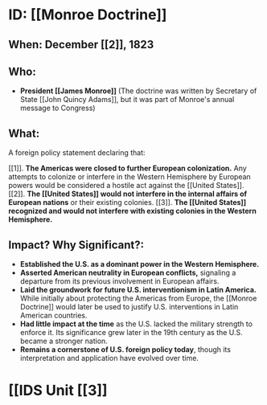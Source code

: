 # ID: [[Monroe Doctrine]] 
## When: December [[2]], 1823

## Who: 
- **President [[James Monroe]]** (The doctrine was written by Secretary of State [[John Quincy Adams]], but it was part of Monroe's annual message to Congress)

## What: 
A foreign policy statement declaring that:

[[1]]. **The Americas were closed to further European colonization.**  Any attempts to colonize or interfere in the Western Hemisphere by European powers would be considered a hostile act against the [[United States]].
[[2]]. **The [[United States]] would not interfere in the internal affairs of European nations** or their existing colonies. 
[[3]]. **The [[United States]] recognized and would not interfere with existing colonies in the Western Hemisphere.**

## Impact? Why Significant?: 

* **Established the U.S. as a dominant power in the Western Hemisphere.** 
* **Asserted American neutrality in European conflicts,** signaling a departure from its previous involvement in European affairs.
* **Laid the groundwork for future U.S. interventionism in Latin America.** While initially about protecting the Americas from Europe, the [[Monroe Doctrine]] would later be used to justify U.S. interventions in Latin American countries.
* **Had little impact at the time** as the U.S. lacked the military strength to enforce it. Its significance grew later in the 19th century as the U.S. became a stronger nation. 
* **Remains a cornerstone of U.S. foreign policy today**, though its interpretation and application have evolved over time. 

# [[IDS Unit [[3]]